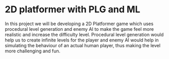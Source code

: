 # 2D platformer with PLG and ML
In this project we will be developing a 2D Platformer game which uses procedural level generation and enemy AI to make the game feel more realistic and increase the difficulty level. Procedural level generation would help us to create infinite levels for the player and enemy AI would help in simulating the behaviour of an actual human player, thus making the level more challenging and fun. 
